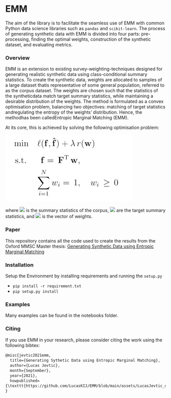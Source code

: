 # EMM
The aim of the library is to facilitate the seamless use of EMM with common Python data science libraries such as ```pandas``` and ```scikit-learn```. The process of generating synthetic data with EMM is divided into four parts: pre-processing, finding the optimal weights, construction of the synthetic dataset, and evaluating metrics.

### Overview
EMM is an extension to existing survey-weighting-techniques designed for generating realistic synthetic data using class-conditional summary statistics.  To create the synthetic data,  weights are allocated to samples of a large dataset thatis  representative  of  some  general  population,  referred  to  as  the corpus dataset.  The weights are chosen such that the statistics of the syntheticdata match target summary statistics, while maintaining a desirable distribution of the weights.  The method is formulated as a convex optimisation problem, balancing two objectives:  matching of target statistics andregulating  the  entropy  of  the  weights’  distribution.   Hence,  the  methodhas  been  calledEntropic  Marginal  Matching  (EMM).

At its core, this is achieved by solving the following optimisation problem:

<img src="https://github.com/LucasKIJ/EMM/blob/main/assets/readme_opti.png" alt="drawing" width="400"/>

where <img src="https://render.githubusercontent.com/render/math?math=\mathbf f"> is the summary statistics of the corpus, <img src="https://render.githubusercontent.com/render/math?math=\hat{\mathbf f}"> are the target summary statistics, and <img src="https://render.githubusercontent.com/render/math?math=\mathbf w"> is the vector of weights.

### Paper
This repository contains all the code used to create the results from the Oxford MMSC Master thesis:
[Generating Synthetic Data using Entropic Marginal Matching](https://github.com/LucasKIJ/EMM/blob/main/assets/LucasJevtic_dissertation.pdf)

### Installation
Setup the Environment by installing requirements and running the ```setup.py```
- ```pip install -r requirement.txt```
- ```pip setup.py install```

### Examples
Many examples can be found in the notebooks folder.

### Citing
If you use EMM in your research, please consider citing the work using the following bibtex:
```
@misc{jevtic2021emm,
  title={Generating Sythetic Data using Entropic Marginal Matching},
  author={Lucas Jevtic},
  month={September},
  year={2021},
  howpublished={\texttt{https://github.com/LucasKIJ/EMM/blob/main/assets/LucasJevtic_dissertation.pdf}}
}
```

